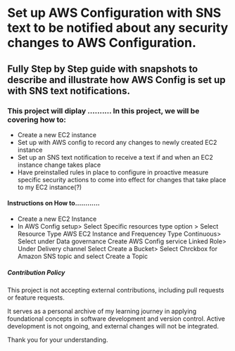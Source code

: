 # Set up AWS Configuration with SNS text to be notified about any security changes to AWS Configuration.

## Fully Step by Step guide with snapshots to describe and illustrate how AWS Config is set up with SNS text notifications.

### This project will diplay .......... In this project, we will be covering how to:
* Create a new EC2 instance
* Set up with AWS config to record any changes to newly created EC2 instance
* Set up an SNS text notification to receive a text if and when an EC2 instance change takes place
* Have preinstalled rules in place to configure in proactive measure specific security actions to come into effect for changes that take place to my EC2 instance(?)

#### Instructions on How to............
* Create a new EC2 Instance
* In AWS Config setup> Select Specific resources type option > Select Resource Type AWS EC2 Instance and Frequencey Type Continuous> Select under Data governance Create AWS Config service Linked Role> Under Delivery channel Select Create a Bucket> Select Chrckbox for Amazon SNS topic and select Create a Topic

##### Contribution Policy

This project is not accepting external contributions, including pull requests or feature requests.

It serves as a personal archive of my learning journey in applying foundational concepts in software development and version control. Active development is not ongoing, and external changes will not be integrated.

Thank you for your understanding.



